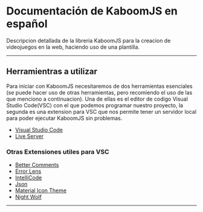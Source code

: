 # Documentación de KaboomJS en español

Descripcion detallada de la libreria KaboomJS para la creacion de videojuegos en la web, haciendo uso de una plantilla.

---

## Herramientras a utilizar
Para iniciar con KaboomJS necesitaremos de dos herramientas esenciales (se puede hacer uso de otras herramientas, pero recomiendo el uso de las que menciono a continuacion). Una de ellas es el editor de codigo Visual Studio Code(VSC) con el que podemos programar nuestro proyecto, la segunda es una extension para VSC que nos permite tener un servidor local para poder ejecutar KaboomJS sin problemas.

- [Visual Studio Code](https://code.visualstudio.com/)
- [Live Server](https://marketplace.visualstudio.com/items?itemName=ritwickdey.LiveServer)

### Otras Extensiones utiles para VSC
- [Better Comments](https://marketplace.visualstudio.com/items?itemName=aaron-bond.better-comments)
- [Error Lens](https://marketplace.visualstudio.com/items?itemName=usernamehw.errorlens)
- [IntelliCode](https://marketplace.visualstudio.com/items?itemName=VisualStudioExptTeam.vscodeintellicode)
- [Json](https://marketplace.visualstudio.com/items?itemName=ZainChen.json)
- [Material Icon Theme](https://marketplace.visualstudio.com/items?itemName=PKief.material-icon-theme)
- [Night Wolf](https://marketplace.visualstudio.com/items?itemName=MaoSantaella.night-wolf)

---

